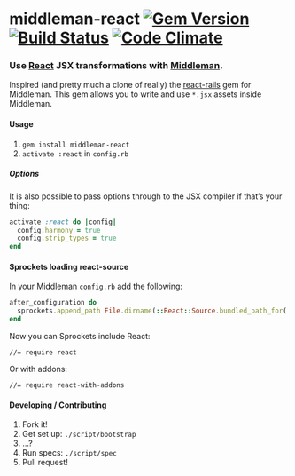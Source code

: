 middleman-react [![Gem Version](https://badge.fury.io/rb/middleman-react.svg)](http://badge.fury.io/rb/middleman-react) [![Build Status](https://travis-ci.org/plasticine/middleman-react.png?branch=master)](https://travis-ci.org/plasticine/middleman-react) [![Code Climate](https://codeclimate.com/github/plasticine/middleman-react.png)](https://codeclimate.com/github/plasticine/middleman-react)
===============

### Use [React] JSX transformations with [Middleman].

Inspired (and pretty much a clone of really) the [react-rails] gem for Middleman. This gem allows you to write and use `*.jsx` assets inside Middleman.

#### Usage
1. `gem install middleman-react`
2. `activate :react` in `config.rb`

##### Options

It is also possible to pass options through to the JSX compiler if that’s your thing:

``` ruby
activate :react do |config|
  config.harmony = true
  config.strip_types = true
end
```

#### Sprockets loading react-source

In your Middleman `config.rb` add the following:

``` ruby
after_configuration do
  sprockets.append_path File.dirname(::React::Source.bundled_path_for('react.js'))
end
```

Now you can Sprockets include React:

```
//= require react
```

Or with addons:

```
//= require react-with-addons
```

#### Developing / Contributing
1. Fork it!
2. Get set up: `./script/bootstrap`
3. ...?
4. Run specs: `./script/spec`
5. Pull request!

[React]:       http://facebook.github.io/react/
[Middleman]:   http://middlemanapp.com
[react-rails]: https://github.com/facebook/react-rails
